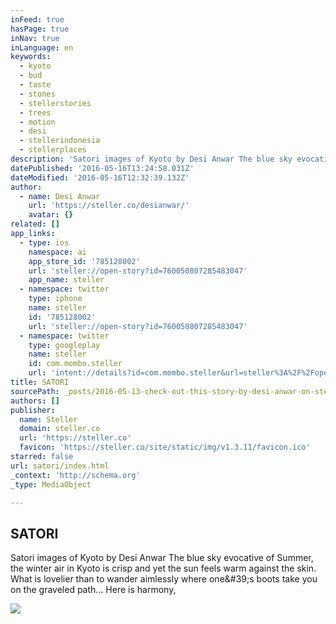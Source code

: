 ```yaml
---
inFeed: true
hasPage: true
inNav: true
inLanguage: en
keywords:
  - kyoto
  - bud
  - taste
  - stones
  - stellerstories
  - trees
  - motion
  - desi
  - stellerindonesia
  - stellerplaces
description: 'Satori images of Kyoto by Desi Anwar The blue sky evocative of Summer, the winter air in Kyoto is crisp and yet the sun feels warm against the skin. What is lovelier than to wander aimlessly where one&#39;s boots take you on the graveled path... Here is harmony,'
datePublished: '2016-05-16T13:24:58.031Z'
dateModified: '2016-05-16T12:32:39.132Z'
author:
  - name: Desi Anwar
    url: 'https://steller.co/desianwar/'
    avatar: {}
related: []
app_links:
  - type: ios
    namespace: ai
    app_store_id: '785128002'
    url: 'steller://open-story?id=760050807285483047'
    app_name: steller
  - namespace: twitter
    type: iphone
    name: steller
    id: '785128002'
    url: 'steller://open-story?id=760050807285483047'
  - namespace: twitter
    type: googleplay
    name: steller
    id: com.mombo.steller
    url: 'intent://details?id=com.mombo.steller&url=steller%3A%2F%2Fopen-story%3Fid%3D760050807285483047#Intent;scheme=market;action=android.intent.action.VIEW;package=com.android.vending;end'
title: SATORI
sourcePath: _posts/2016-05-13-check-out-this-story-by-desi-anwar-on-stellerstories.md
authors: []
publisher:
  name: Steller
  domain: steller.co
  url: 'https://steller.co'
  favicon: 'https://steller.co/site/static/img/v1.3.11/favicon.ico'
starred: false
url: satori/index.html
_context: 'http://schema.org'
_type: MediaObject

---
```

<article style=""><h1>SATORI</h1><p>Satori images of Kyoto by Desi Anwar The blue sky evocative of Summer, the winter air in Kyoto is crisp and yet the sun feels warm against the skin. What is lovelier than to wander aimlessly where one&amp;#39;s boots take you on the graveled path... Here is harmony,</p><img src="https://s3-us-west-2.amazonaws.com/the-grid-img/p/9d31dec96c5634d84ffd7f0560ac1ed667907a2f.jpg" /></article>